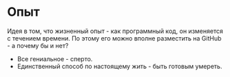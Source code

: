 # Опыт
Идея в том, что жизненный опыт - как программный код, он изменяется с течением времени. По этому его можно вполне разместить на GitHub - а почему бы и нет?

* Все гениальное - сперто.
* Единственный способ по настоящему жить - быть готовым умереть.
